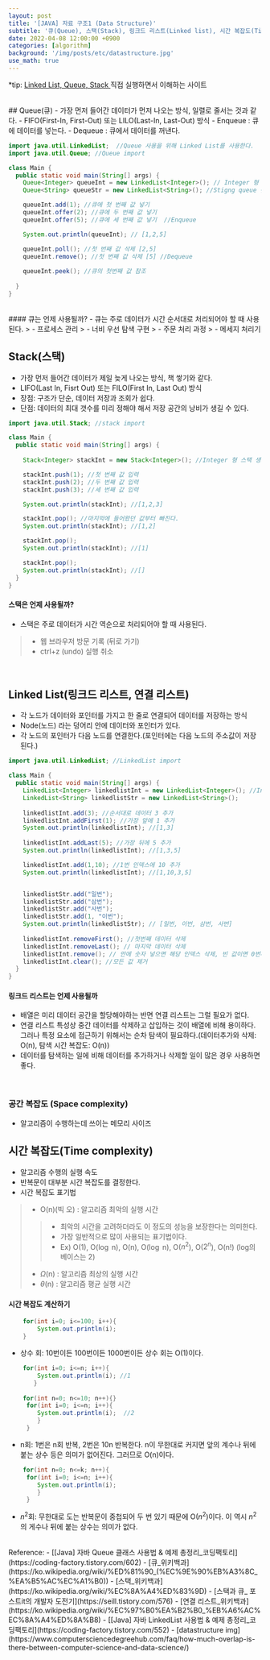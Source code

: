 ```yaml
---
layout: post
title: '[JAVA] 자료 구조1 (Data Structure)'
subtitle: '큐(Queue), 스택(Stack), 링크드 리스트(Linked list), 시간 복잡도(Time complexity)'
date: 2022-04-08 12:00:00 +0900
categories: [algorithm]
background: '/img/posts/etc/datastructure.jpg'
use_math: true
---
```


*tip: [Linked List, Queue, Stack ](https://visualgo.net/en/list) 직접 실행하면서 이해하는 사이트

<br>
## Queue(큐)
- 가장 먼저 들어간 데이터가 먼저 나오는 방식, 일렬로 줄서는 것과 같다.
- FIFO(First-In, First-Out) 또는 LILO(Last-In, Last-Out) 방식
- Enqueue : 큐에 데이터를 넣는다.
- Dequeue : 큐에서 데이터를 꺼낸다. 


```java
import java.util.LinkedList;  //Queue 사용을 위해 Linked List를 사용한다. 
import java.util.Queue; //Queue import

class Main {
  public static void main(String[] args) {
    Queue<Integer> queueInt = new LinkedList<Integer>(); // Integer 형 queue 선언
    Queue<String> queueStr = new LinkedList<String>(); //Stigng queue 선언

    queueInt.add(1); //큐에 첫 번째 값 넣기 
    queueInt.offer(2); //큐에 두 번째 값 넣기
    queueInt.offer(5); //큐에 세 번째 값 넣기  //Enqueue

    System.out.println(queueInt); // [1,2,5]

    queueInt.poll(); //첫 번째 값 삭제 [2,5]
    queueInt.remove(); //첫 번째 값 삭제 [5] //Dequeue
    
    queueInt.peek(); //큐의 첫번째 값 참조
  
  }
}
```

<br>
#### 큐는 언제 사용될까?
- 큐는 주로 데이터가 시간 순서대로 처리되어야 할 때 사용된다.
> - 프로세스 관리
> - 너비 우선 탐색 구현
> - 주문 처리 과정
> - 메세지 처리기

<br>

## Stack(스택)
- 가장 먼저 들어간 데이터가 제일 늦게 나오는 방식, 책 쌓기와 같다. 
- LIFO(Last In, Fisrt Out) 또는 FILO(First In, Last Out) 방식
- 장점: 구조가 단순, 데이터 저장과 조회가 쉽다.
- 단점: 데이터의 최대 갯수를 미리 정해야 해서 저장 공간의 낭비가 생길 수 있다. 

```java
import java.util.Stack; //stack import

class Main {
  public static void main(String[] args) {
    
    Stack<Integer> stackInt = new Stack<Integer>(); //Integer 형 스택 생성

    stackInt.push(1); //첫 번째 값 입력
    stackInt.push(2); //두 번째 값 입력
    stackInt.push(3); //세 번째 값 입력

    System.out.println(stackInt); //[1,2,3]

    stackInt.pop(); //마지막에 들어왔던 값부터 빠진다.
    System.out.println(stackInt); //[1,2]

    stackInt.pop();
    System.out.println(stackInt); //[1]

    stackInt.pop();
    System.out.println(stackInt); //[]
  }
}

```

#### 스택은 언제 사용될까?
- 스택은 주로 데이터가 시간 역순으로 처리되어야 할 때 사용된다.
> - 웹 브라우저 방문 기록 (뒤로 가기)
> - ctrl+z (undo) 실행 취소

<br>

## Linked List(링크드 리스트, 연결 리스트)
- 각 노드가 데이터와 포인터를 가지고 한 줄로 연결되어 데이터를 저장하는 방식
- Node(노드) 라는 덩어리 안에 데이터와 포인터가 있다.
- 각 노드의 포인터가 다음 노드를 연결한다.(포인터에는 다음 노드의 주소값이 저장된다.)

```java
import java.util.LinkedList; //LinkedList import

class Main {
  public static void main(String[] args) {
    LinkedList<Integer> linkedlistInt = new LinkedList<Integer>(); //Integer 연결리스트 생성
    LinkedList<String> linkedlistStr = new LinkedList<String>();
    
    linkedlistInt.add(3); //순서대로 데이터 3 추가
    linkedlistInt.addFirst(1); //가장 앞에 1 추가
    System.out.println(linkedlistInt); //[1,3]
    
    linkedlistInt.addLast(5); //가장 뒤에 5 추가
    System.out.println(linkedlistInt); //[1,3,5]

    linkedlistInt.add(1,10); //1번 인덱스에 10 추가
    System.out.println(linkedlistInt); //[1,10,3,5]


    linkedlistStr.add("일번");
    linkedlistStr.add("삼번");
    linkedlistStr.add("사번");
    linkedlistStr.add(1, "이번");
    System.out.println(linkedlistStr); // [일번, 이번, 삼번, 사번]
    
    linkedlistInt.removeFirst(); //첫번째 데이터 삭제
    linkedlistInt.removeLast(); // 마지막 데이터 삭제
    linkedlistInt.remove(); // 안에 숫자 넣으면 해당 인덱스 삭제, 빈 값이면 0번째 삭제
    linkedlistInt.clear(); //모든 값 제거
  }
}
```


#### 링크드 리스트는 언제 사용될까
- 배열은 미리 데이터 공간을 할당해야하는 반면 연결 리스트는 그럴 필요가 없다. 
- 연결 리스트 특성상 중간 데이터를 삭제하고 삽입하는 것이 배열에 비해 용이하다. 그러나 특정 요소에 접근하기 위해서는 순차 탐색이 필요하다.(데이터추가와 삭제: O(n), 탐색 시간 복잡도: O(n))
- 데이터를 탐색하는 일에 비해 데이터를 추가하거나 삭제할 일이 많은 경우 사용하면 좋다. 

<br>

### 공간 복잡도 (Space complexity)
- 알고리즘이 수행하는데 쓰이는 메모리 사이즈

## 시간 복잡도(Time complexity) 
- 알고리즘 수행의 실행 속도
- 반복문이 대부분 시간 복잡도를 결정한다. 
- 시간 복잡도 표기법
> - O(n)(빅 오) : 알고리즘 최악의 실행 시간
> > - 최악의 시간을 고려하더라도 이 정도의 성능을 보장한다는 의미한다.
> > - 가장 일반적으로 많이 사용되는 표기법이다.
> > - Ex) O(1), O($\log$ n), O(n), O($\log$ n), O($n^2$), O($2^n$), O(n!) (log의 베이스는 2)
> - $\Omega$(n) : 알고리즘 최상의 실행 시간
> - $\theta$(n) : 알고리즘 평균 실행 시간 


#### 시간 복잡도 계산하기

```java
	for(int i=0; i<=100; i++){
    	System.out.println(i);
    }
```

- 상수 회: 10번이든 100번이든 1000번이든 상수 회는 O(1)이다.

```java
	for(int i=0; i<=n; i++){
    	System.out.println(i); //1
       }
       
    for(int n=0; n<=10; n++){}
     for(int i=0; i<=n; i++){
    	System.out.println(i);  //2
		}
     }
```

- n회: 1번은 n회 반복,  2번은 10n 반복한다. n이 무한대로 커지면 앞의 계수나 뒤에 붙는 상수 등은 의미가 없어진다. 그러므로 O(n)이다.

```java
    for(int n=0; n<=k; n++){
     for(int i=0; i<=n; i++){
    	System.out.println(i);  
		}
     }
```

- $n^2$회: 무한대로 도는 반복문이 중첩되어 두 번 있기 때문에 O($n^2$)이다. 이 역시 $n^2$ 의 게수나 뒤에 붙는 상수는 의미가 없다. 



<br>
Reference:
- [[Java] 자바 Queue 클래스 사용법 & 예제 총정리_코딩팩토리](https://coding-factory.tistory.com/602)
- [큐_위키백과](https://ko.wikipedia.org/wiki/%ED%81%90_(%EC%9E%90%EB%A3%8C_%EA%B5%AC%EC%A1%B0))
- [스택_위키백과](https://ko.wikipedia.org/wiki/%EC%8A%A4%ED%83%9D)
- [스택과 큐_ 포스트it의 개발자 도전기](https://seill.tistory.com/576)
- [연결 리스트_위키백과](https://ko.wikipedia.org/wiki/%EC%97%B0%EA%B2%B0_%EB%A6%AC%EC%8A%A4%ED%8A%B8)
- [[Java] 자바 LinkedList 사용법 & 예제 총정리_코딩팩토리](https://coding-factory.tistory.com/552)
- [datastructure img](https://www.computersciencedegreehub.com/faq/how-much-overlap-is-there-between-computer-science-and-data-science/)

